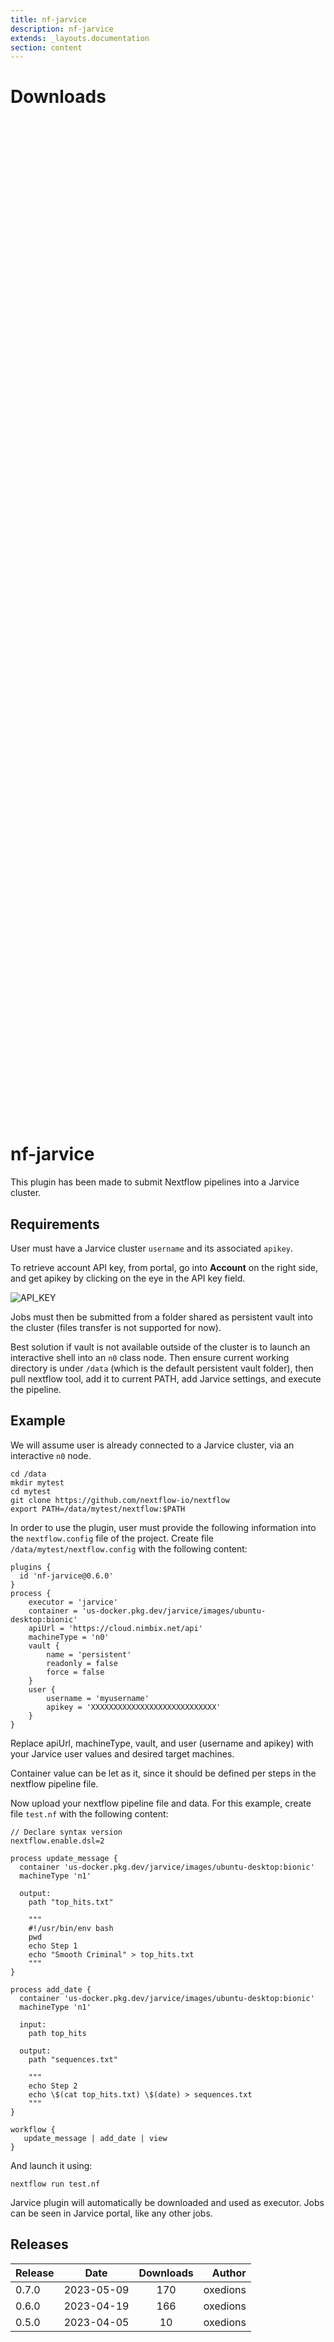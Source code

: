 ```yaml
---
title: nf-jarvice
description: nf-jarvice
extends: _layouts.documentation
section: content
---
```


# Downloads

<div style="position: relative; height:40vh; width:80vw">
    <canvas id="releases"></canvas>
</div>

# nf-jarvice

This plugin has been made to submit Nextflow pipelines into a Jarvice cluster.

## Requirements

User must have a Jarvice cluster `username` and its associated `apikey`.

To retrieve account API key, from portal, go into **Account** on the right side, and get apikey by clicking on the eye in the API key field.

![API_KEY](apikey.png)

Jobs must then be submitted from a folder shared as persistent vault into the cluster (files transfer is not supported for now).

Best solution if vault is not available outside of the cluster is to launch an interactive shell into an `n0` class node. Then ensure current working directory is under `/data` (which is the default persistent vault folder), then pull nextflow tool, add it to current PATH, add Jarvice settings, and execute the pipeline.

## Example

We will assume user is already connected to a Jarvice cluster, via an interactive `n0` node.

```
cd /data
mkdir mytest
cd mytest
git clone https://github.com/nextflow-io/nextflow
export PATH=/data/mytest/nextflow:$PATH
```

In order to use the plugin, user must provide the following information into the `nextflow.config` file of the project. Create file `/data/mytest/nextflow.config` with the following content:


```
plugins {
  id 'nf-jarvice@0.6.0'
}
process {
    executor = 'jarvice'
    container = 'us-docker.pkg.dev/jarvice/images/ubuntu-desktop:bionic'
    apiUrl = 'https://cloud.nimbix.net/api'
    machineType = 'n0'
    vault {
        name = 'persistent'
        readonly = false
        force = false
    }
    user {
        username = 'myusername'
        apikey = 'XXXXXXXXXXXXXXXXXXXXXXXXXXXX'
    }
}
```

Replace apiUrl, machineType, vault, and user (username and apikey) with your Jarvice user values and desired target machines.

Container value can be let as it, since it should be defined per steps in the nextflow pipeline file.

Now upload your nextflow pipeline file and data. For this example, create file `test.nf` with the following content:

```
// Declare syntax version
nextflow.enable.dsl=2

process update_message {
  container 'us-docker.pkg.dev/jarvice/images/ubuntu-desktop:bionic'
  machineType 'n1'

  output:
    path "top_hits.txt"

    """
    #!/usr/bin/env bash
    pwd
    echo Step 1
    echo "Smooth Criminal" > top_hits.txt
    """
}

process add_date {
  container 'us-docker.pkg.dev/jarvice/images/ubuntu-desktop:bionic'
  machineType 'n1'

  input:
    path top_hits

  output:
    path "sequences.txt"

    """
    echo Step 2
    echo \$(cat top_hits.txt) \$(date) > sequences.txt
    """
}

workflow {
   update_message | add_date | view
}
```

And launch it using:

```
nextflow run test.nf
```

Jarvice plugin will automatically be downloaded and used as executor. Jobs can be seen in Jarvice portal, like any other jobs.

## Releases

| Release                               |                       Date                       |                   Downloads                    |                           Author |
| :------------ |:------------------------------------------------:|:----------------------------------------------:|---------------------------------:|
 |  0.7.0                                               | 2023-05-09                                          | 170                                                | oxedions                                           |
 |  0.6.0                                               | 2023-04-19                                          | 166                                                | oxedions                                           |
 |  0.5.0                                               | 2023-04-05                                          | 10                                                 | oxedions                                           |


<script>

(async function() {
    const data = [

        {
            date: `2023-04-05`,
            count: 10,
            y: '0.5.0' },

        {
            date: `2023-04-19`,
            count: 166,
            y: '0.6.0' },

        {
            date: `2023-05-09`,
            count: 170,
            y: '0.7.0' },

    ];

    new Chart(
        document.getElementById('releases'),
        {
            type: 'bar',
            data: {
                labels: data.map(row => row.y),
                datasets: [
                    {
                        label: 'Donwloads',
                        data: data,
                        parsing: {
                            xAxisKey: 'count'
                        }
                    }
                ]
            },
            options: {
                indexAxis: 'y',
                plugins: {
                    tooltip:{
                        enabled: true,
                        callbacks: {
                            beforeLabel: function (tooltipData) {
                                const labels =
                                    tooltipData.dataset.label.toString();
                                const values =
                                    tooltipData.dataset.data[tooltipData.dataIndex];

                                return `Released (${values.date})`;
                            },
                            label: function (tooltipData) {
                                const labels =
                                    tooltipData.dataset.label.toString();
                                const values =
                                    tooltipData.dataset.data[tooltipData.dataIndex];

                                return `${labels} : ${values.count}`;
                            },
                        },
                    }                    
                }
            },
        }
    );
})();
</script>